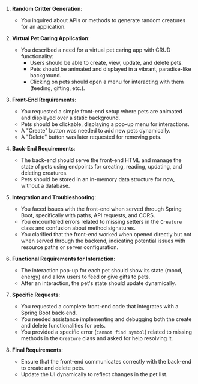 1. **Random Critter Generation**:
   - You inquired about APIs or methods to generate random creatures for an application.

2. **Virtual Pet Caring Application**:
   - You described a need for a virtual pet caring app with CRUD functionality:
     - Users should be able to create, view, update, and delete pets.
     - Pets should be animated and displayed in a vibrant, paradise-like background.
     - Clicking on pets should open a menu for interacting with them (feeding, gifting, etc.).

3. **Front-End Requirements**:
   - You requested a simple front-end setup where pets are animated and displayed over a static background.
   - Pets should be clickable, displaying a pop-up menu for interactions.
   - A "Create" button was needed to add new pets dynamically.
   - A "Delete" button was later requested for removing pets.

4. **Back-End Requirements**:
   - The back-end should serve the front-end HTML and manage the state of pets using endpoints for creating, reading, updating, and deleting creatures.
   - Pets should be stored in an in-memory data structure for now, without a database.

5. **Integration and Troubleshooting**:
   - You faced issues with the front-end when served through Spring Boot, specifically with paths, API requests, and CORS.
   - You encountered errors related to missing setters in the `Creature` class and confusion about method signatures.
   - You clarified that the front-end worked when opened directly but not when served through the backend, indicating potential issues with resource paths or server configuration.

6. **Functional Requirements for Interaction**:
   - The interaction pop-up for each pet should show its state (mood, energy) and allow users to feed or give gifts to pets.
   - After an interaction, the pet's state should update dynamically.

7. **Specific Requests**:
   - You requested a complete front-end code that integrates with a Spring Boot back-end.
   - You needed assistance implementing and debugging both the create and delete functionalities for pets.
   - You provided a specific error (`cannot find symbol`) related to missing methods in the `Creature` class and asked for help resolving it.

8. **Final Requirements**:
   - Ensure that the front-end communicates correctly with the back-end to create and delete pets.
   - Update the UI dynamically to reflect changes in the pet list.
